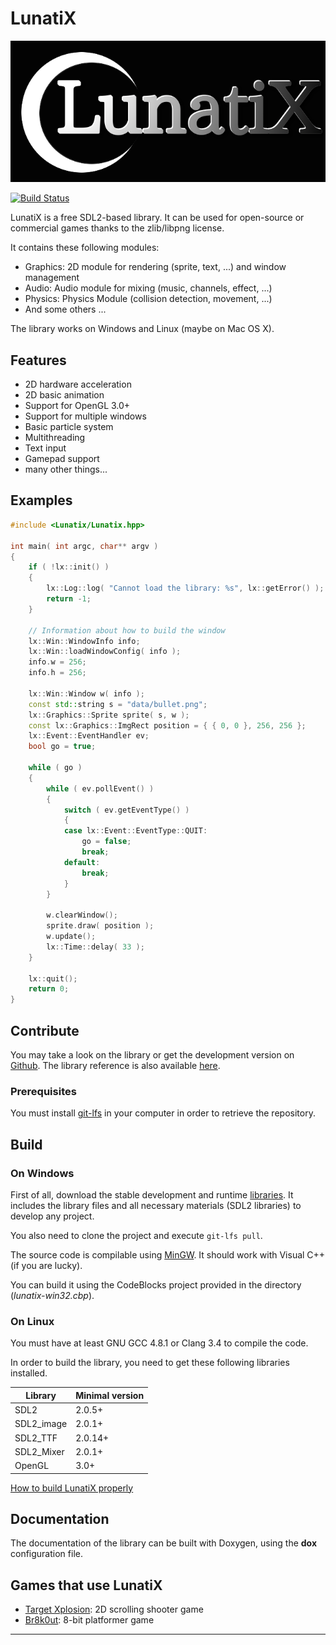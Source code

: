 # LunatiX #

![LunatiX Logo][]

[![Build Status](https://travis-ci.org/Gumichan01/lunatix.svg?branch=master)](https://travis-ci.org/Gumichan01/lunatix)

LunatiX is a free SDL2-based library. It can be used for open-source or
commercial games thanks to the zlib/libpng license.

It contains these following modules:
- Graphics: 2D module for rendering (sprite, text, ...) and window management
- Audio: Audio module for mixing (music, channels, effect, ...)
- Physics: Physics Module (collision detection, movement, ...)
- And some others ...

The library works on Windows and Linux (maybe on Mac OS X).

## Features ##

- 2D hardware acceleration
- 2D basic animation
- Support for OpenGL 3.0+
- Support for multiple windows
- Basic particle system
- Multithreading
- Text input
- Gamepad support
- many other things...

## Examples ##

```cpp
#include <Lunatix/Lunatix.hpp>

int main( int argc, char** argv )
{
    if ( !lx::init() )
    {
        lx::Log::log( "Cannot load the library: %s", lx::getError() );
        return -1;
    }

    // Information about how to build the window
    lx::Win::WindowInfo info;
    lx::Win::loadWindowConfig( info );
    info.w = 256;
    info.h = 256;

    lx::Win::Window w( info );
    const std::string s = "data/bullet.png";
    lx::Graphics::Sprite sprite( s, w );
    const lx::Graphics::ImgRect position = { { 0, 0 }, 256, 256 };
    lx::Event::EventHandler ev;
    bool go = true;

    while ( go )
    {
        while ( ev.pollEvent() )
        {
            switch ( ev.getEventType() )
            {
            case lx::Event::EventType::QUIT:
                go = false;
                break;
            default:
                break;
            }
        }

        w.clearWindow();
        sprite.draw( position );
        w.update();
        lx::Time::delay( 33 );
    }

    lx::quit();
    return 0;
}
```

## Contribute ##

You may take a look on the library or get the development version on [Github][].
The library reference is also available [here][].

### Prerequisites ###

You must install [git-lfs][] in your computer in order to retrieve the repository.

## Build ##

### On Windows ###

First of all, download the stable development and runtime [libraries][].
It includes the library files and all necessary materials (SDL2 libraries)
to develop any project.

You also need to clone the project and execute `git-lfs pull`.

The source code is compilable using [MinGW][].
It should work with Visual C++ (if you are lucky).

You can build it using the CodeBlocks project provided in the directory (*lunatix-win32.cbp*).

### On Linux ###

You must have at least GNU GCC 4.8.1 or Clang 3.4 to compile the code.

In order to build the library, you need to get these following libraries
installed.

|   Library  | Minimal version |
|     ---    |       ---       |
|    SDL2    |      2.0.5+     |
| SDL2_image |      2.0.1+     |
|  SDL2_TTF  |      2.0.14+    |
| SDL2_Mixer |      2.0.1+     |
|   OpenGL   |       3.0+      |

[How to build LunatiX properly][howto]

## Documentation ##

The documentation of the library can be built with Doxygen,
using the **dox** configuration file.

## Games that use LunatiX ##

- [Target Xplosion][tx]: 2D scrolling shooter game
- [Br8k0ut][br]: 8-bit platformer game

---

[LunatiX Logo]: https://raw.githubusercontent.com/Gumichan01/lunatix/master/data/lunatix-logo.png
[Github]: https://github.com/Gumichan01/lunatix
[here]: https://github.com/Gumichan01/lunatix/tree/gh-pages/reference
[git-lfs]: https://github.com/git-lfs/git-lfs/wiki/Installation
[libraries]: https://github.com/Gumichan01/lunatix-engine/releases/tag/LX-v0.13.0
[MinGW]: http://www.mingw.org/
[howto]: https://gist.github.com/Gumichan01/0731cb32832df3ff293b90601b34e0dc
[tx]: https://github.com/Gumichan01/target-xplosion/
[br]: https://github.com/Gumichan01/br8k0ut/
